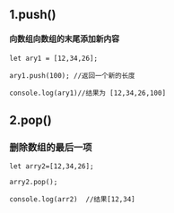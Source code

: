 ## 1.push()
#### 向数组向数组的末尾添加新内容
```
let ary1 = [12,34,26];

ary1.push(100); //返回一个新的长度 

console.log(ary1)//结果为 [12,34,26,100]
```

## 2.pop()
### 删除数组的最后一项
```
let arry2=[12,34,26];

arry2.pop();

console.log(arr2)  //结果[12,34]
```

